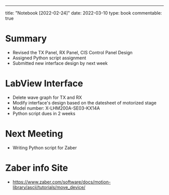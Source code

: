 
---
title: "Notebook [2022-02-24]"
date: 2022-03-10
type: book
commentable: true

# Summary
- Revised the TX Panel, RX Panel, CIS Control Panel Design
- Assigned Python script assignment
- Submitted new interface design by next week

# LabView Interface

- Delete wave graph for TX and RX
- Modify interface's design based on the datesheet of motorized stage
- Model number: X-LHM200A-SE03-KX14A
- Python script dues in 2 weeks

# Next Meeting
- Writing Python script for Zaber

# Zaber info Site
- https://www.zaber.com/software/docs/motion-library/ascii/tutorials/move_device/
